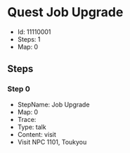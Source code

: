 # Quest Job Upgrade

- Id: 11110001
- Steps: 1
- Map: 0

## Steps

### Step 0
- StepName:  Job Upgrade
- Map:  0
- Trace:  
- Type:  talk
- Content:  visit
- Visit NPC 1101, Toukyou



